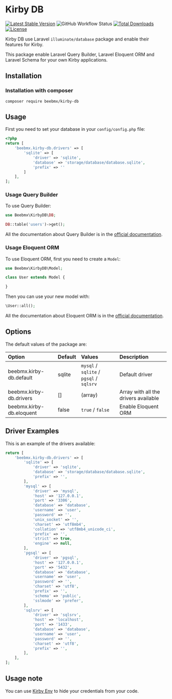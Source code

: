 # Kirby DB

[![Latest Stable Version](https://poser.pugx.org/beebmx/kirby-db/v)](//packagist.org/packages/beebmx/kirby-db)
![GitHub Workflow Status](https://img.shields.io/github/actions/workflow/status/beebmx/kirby-db/tests.yml?branch=main)
[![Total Downloads](http://poser.pugx.org/beebmx/kirby-db/downloads)](https://packagist.org/packages/beebmx/kirby-db)
[![License](https://poser.pugx.org/beebmx/kirby-db/license)](//packagist.org/packages/beebmx/kirby-db)

Kirby DB use Laravel `illuminate/database` package and enable their features for Kirby.

This package enable Laravel Query Builder, Laravel Eloquent ORM and Laravel Schema for your own Kirby applications.

## Installation

### Installation with composer

```ssh
composer require beebmx/kirby-db
```

## Usage

First you need to set your database in your `config/config.php` file:

```php
<?php
return [
    'beebmx.kirby-db.drivers' => [
        'sqlite' => [
            'driver' => 'sqlite',
            'database' => 'storage/database/database.sqlite',
            'prefix' => ''
        ]
    ],
];
```

### Usage Query Builder
To use Query Builder:

```php
use Beebmx\KirbyDB\DB;

DB::table('users')->get();
```

All the documentation about Query Builder is in the [official documentation](https://laravel.com/docs/master/queries).

### Usage Eloquent ORM

To use Eloquent ORM, first you need to create a `Model`:

```php
use Beebmx\KirbyDB\Model;

class User extends Model {

}

```

Then you can use your new model with:

```php
\User::all();
```

All the documentation about Eloquent ORM is in the [official documentation](https://laravel.com/docs/master/eloquent).

## Options

The default values of the package are:

| Option | Default | Values | Description |
|:--|:--|:--|:--|
| beebmx.kirby-db.default | sqlite | `mysql` / `sqlite` / `pgsql` / `sqlsrv` | Default driver |
| beebmx.kirby-db.drivers | [] | (array) | Array with all the drivers available |
| beebmx.kirby-db.eloquent | false | `true` / `false` | Enable Eloquent ORM |

## Driver Examples

This is an example of the drivers available:

```php
return [
    'beebmx.kirby-db.drivers' => [
        'sqlite' => [
            'driver' => 'sqlite',
            'database' => 'storage/database/database.sqlite',
            'prefix' => '',
        ],
        'mysql' => [
            'driver' => 'mysql',
            'host' => '127.0.0.1',
            'port' => '3306',
            'database' => 'database',
            'username' => 'user',
            'password' => '',
            'unix_socket' => '',
            'charset' => 'utf8mb4',
            'collation' => 'utf8mb4_unicode_ci',
            'prefix' => '',
            'strict' => true,
            'engine' => null,
        ],
        'pgsql' => [
            'driver' => 'pgsql',
            'host' => '127.0.0.1',
            'port' => '5432',
            'database' => 'database',
            'username' => 'user',
            'password' => '',
            'charset' => 'utf8',
            'prefix' => '',
            'schema' => 'public',
            'sslmode' => 'prefer',
        ],
        'sqlsrv' => [
            'driver' => 'sqlsrv',
            'host' => 'localhost',
            'port' => '1433',
            'database' => 'database',
            'username' => 'user',
            'password' => '',
            'charset' => 'utf8',
            'prefix' => '',
        ],
    ],
];
```

## Usage note

You can use [Kirby Env](https://github.com/beebmx/kirby-env) to hide your credentials from your code.
